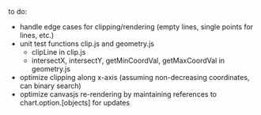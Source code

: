 to do:
- handle edge cases for clipping/rendering (empty lines, single points for lines, etc.)
- unit test functions clip.js and geometry.js 
	- clipLine in clip.js
	- intersectX, intersectY, getMinCoordVal, getMaxCoordVal in geometry.js
- optimize clipping along x-axis (assuming non-decreasing coordinates, can binary search)
- optimize canvasjs re-rendering by maintaining references to chart.option.[objects] for updates
